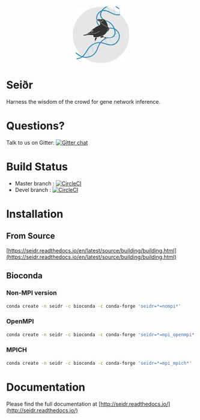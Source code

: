 <p align=center>
<img src="https://raw.githubusercontent.com/bschiffthaler/seidr/devel/docs/resources/logo.svg" width=150px height=150px>
</p>

# Seiðr

Harness the wisdom of the crowd for gene network inference.

# Questions?

Talk to us on Gitter: [![Gitter chat](https://badges.gitter.im/gitterHQ/gitter.png)](https://gitter.im/seidr-networks/community)

# Build Status

* Master branch : [![CircleCI](https://circleci.com/gh/bschiffthaler/seidr/tree/master.svg?style=svg)](https://circleci.com/gh/bschiffthaler/seidr/tree/master)
* Devel branch : [![CircleCI](https://circleci.com/gh/bschiffthaler/seidr/tree/devel.svg?style=svg)](https://circleci.com/gh/bschiffthaler/seidr/tree/devel)

# Installation

## From Source

[https://seidr.readthedocs.io/en/latest/source/building/building.html](https://seidr.readthedocs.io/en/latest/source/building/building.html)

## Bioconda

### Non-MPI version

```bash
conda create -n seidr -c bioconda -c conda-forge 'seidr=*=nompi*'
```

### OpenMPI

```bash
conda create -n seidr -c bioconda -c conda-forge 'seidr=*=mpi_openmpi*'
```

### MPICH

```bash
conda create -n seidr -c bioconda -c conda-forge 'seidr=*=mpi_mpich*'
```

# Documentation

Please find the full documentation at [http://seidr.readthedocs.io/](http://seidr.readthedocs.io/)
